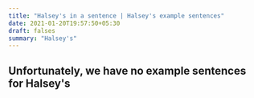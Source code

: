 ```yaml
---
title: "Halsey's in a sentence | Halsey's example sentences"
date: 2021-01-20T19:57:50+05:30
draft: falses
summary: "Halsey's"
---
```

## Unfortunately, we have no example sentences for Halsey's                 
